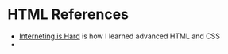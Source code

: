 # HTML References
 - [Interneting is Hard](https://internetingishard.netlify.app/) is how I learned advanced HTML and CSS
 - 
